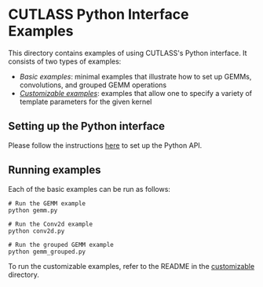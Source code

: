 # CUTLASS Python Interface Examples
This directory contains examples of using CUTLASS's Python interface. It consists of two types of examples:
* _Basic examples_: minimal examples that illustrate how to set up GEMMs, convolutions, and grouped GEMM operations
* [_Customizable examples_](customizable): examples that allow one to specify a variety of template parameters for the given kernel

## Setting up the Python interface
Please follow the instructions [here](/tools/library/scripts/pycutlass/README.md#installation) to set up the Python API.

## Running examples
Each of the basic examples can be run as follows:
```shell
# Run the GEMM example
python gemm.py

# Run the Conv2d example
python conv2d.py

# Run the grouped GEMM example
python gemm_grouped.py
```

To run the customizable examples, refer to the README in the [customizable](customizable) directory.
